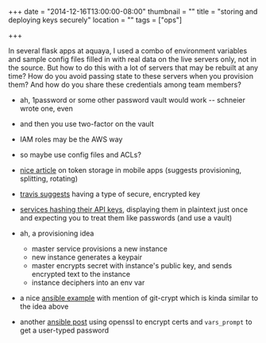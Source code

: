 +++
date = "2014-12-16T13:00:00-08:00"
thumbnail = ""
title = "storing and deploying keys securely"
location = ""
tags = ["ops"]

+++

In several flask apps at aquaya,
I used a combo of environment variables and sample config files
filled in with real data on the live servers only, not in the source.
But how to do this with a lot of servers that may be rebuilt at any time?
How do you avoid passing state to these servers when you provision them?
And how do you share these credentials among team members?

* ah, 1password or some other password vault would work -- schneier wrote one, even
* and then you use two-factor on the vault
* IAM roles may be the AWS way
* so maybe use config files and ACLs?

* [nice article](http://developer.securekey.com/securing-api-access-tokens)
on token storage in mobile apps (suggests provisioning, splitting, rotating)
* [travis suggests](http://docs.travis-ci.com/user/environment-variables/#Secure-Variables)
having a type of secure, encrypted key
* [services hashing their API keys](https://octopusdeploy.com/blog/hashing-api-keys),
displaying them in plaintext just once and expecting you to treat them like passwords (and use a vault)

* ah, a provisioning idea
  * master service provisions a new instance
  * new instance generates a keypair
  * master encrypts secret with instance's public key, and sends encrypted text to the instance
  * instance deciphers into an env var

* a nice [ansible example](http://www.stavros.io/posts/example-provisioning-and-deployment-ansible)
with mention of git-crypt which is kinda similar to the idea above
* another [ansible post](http://red-badger.com/blog/2014/02/28/deploying-ssl-keys-securely-with-ansible)
using openssl to encrypt certs and `vars_prompt` to get a user-typed password

